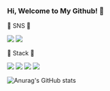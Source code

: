 ### Hi, Welcome to My Github! 👋


🍊 SNS 🍊

<a href="https://www.instagram.com/w.bean0129/" target="_blank"><img src="https://img.shields.io/badge/w.bean129-E4405F?style=flat-square&logo=Instagram&logoColor=white"/></a>
<a href="https://mail.google.com/mail" target="_blank"><img src="https://img.shields.io/badge/ttokky0129@gmail.com-EA4335?style=flat-square&logo=Gmail&logoColor=white"/></a>

🍎 Stack 🍎

<img src="https://img.shields.io/badge/C++-00599C?style=for-the-badge&logo=cplusplus&logoColor=white">
<img src="https://img.shields.io/badge/Python-3776AB?style=for-the-badge&logo=python&logoColor=white">
<img src="https://img.shields.io/badge/Kotlin-7F52FF?style=for-the-badge&logo=kotlin&logoColor=white">
<img src="https://img.shields.io/badge/Django-3776AB?style=for-the-badge&logo=django&logoColor=white">


![Anurag's GitHub stats](https://github-readme-stats.vercel.app/api?username=SonSuBin129&show_icons=true&theme=calm)
